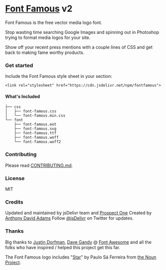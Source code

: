 # [Font Famous](http://fontfamous.com) v2

Font Famous is the free vector media logo font.

Stop wasting time searching Google Images and spinning out in Photoshop trying to format media logos for your site. 

Show off your recent press mentions with a couple lines of CSS and get back to making fame worthy products.


### Get started

Include the Font Famous style sheet in your <head> section:

```
<link rel="stylesheet" href="https://cdn.jsdelivr.net/npm/fontfamous">
```

#### What's Included

```
├── css
│   ├── font-famous.css
│   └── font-famous.min.css
└── font
    ├── font-famous.eot
    ├── font-famous.svg
    ├── font-famous.ttf
    ├── font-famous.woff
    └── font-famous.woff2
```

### Contributing

Please read [CONTRIBUTING.md](https://github.com/fontfamous/fontfamous.github.io/blob/master/CONTRIBUTING.md).

### License

MIT

### Credits

Updated and maintained by jsDelivr team and [Prospect One](https://prospectone.io/)
Created by [Anthony David Adams](https://twitter.com/AnthonyAdams)
Follow [@jsDelivr](https://twitter.com/jsDelivr) on Twitter for updates.

### Thanks

Big thanks to [Justin Dorfman](https://twitter.com/jdorfman), [Dave Gandy](https://twitter.com/davegandy) @ [Font Awesome](http://fontawesome.io) and all the folks who have inspired / helped this project get this far.

The Font Famous logo includes "[Star](https://thenounproject.com/term/cool-star/12713/)" by Paulo Sá Ferreira from [the Noun Project](https://thenounproject.com).
